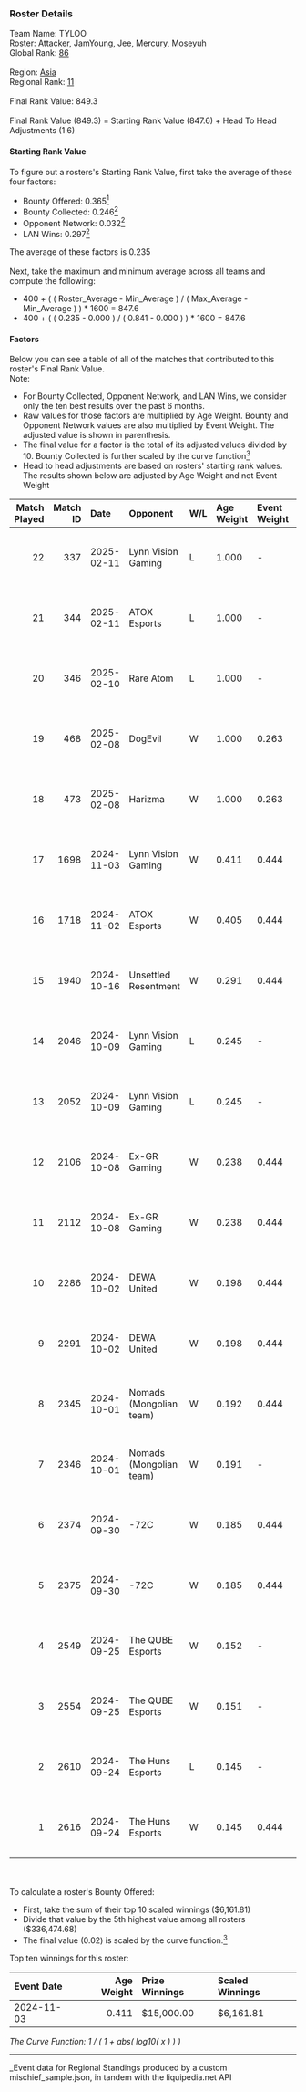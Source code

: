 ### Roster Details<br />
Team Name: TYLOO<br />
Roster: Attacker, JamYoung, Jee, Mercury, Moseyuh<br />
Global Rank: [86](../../standings_global_2025_03_01.md)<br />
<br />
Region: [Asia]( ../../standings_asia_2025_03_01.md)<br />
Regional Rank: [11]( ../../standings_asia_2025_03_01.md)<br />
<br />
Final Rank Value:  849.3<br />
<br />
Final Rank Value (849.3) = Starting Rank Value (847.6) + Head To Head Adjustments (1.6)<br />

#### Starting Rank Value<br />
To figure out a rosters's Starting Rank Value, first take the average of these four factors:<br />
- Bounty Offered: 0.365[<sup>1</sup>](#table2)
- Bounty Collected: 0.246[<sup>2</sup>](#table1)
- Opponent Network: 0.032[<sup>2</sup>](#table1)
- LAN Wins: 0.297[<sup>2</sup>](#table1)

The average of these factors is 0.235<br />
<br />
Next, take the maximum and minimum average across all teams and compute the following:<br />
- 400 + ( ( Roster_Average - Min_Average ) / ( Max_Average - Min_Average ) ) * 1600 = 847.6
- 400 + ( ( 0.235 - 0.000 ) / ( 0.841 - 0.000 ) ) * 1600 = 847.6


#### Factors<br />
Below you can see a table of all of the matches that contributed to this roster's Final Rank Value.<br />
Note:<br />

- For Bounty Collected, Opponent Network, and LAN Wins, we consider only the ten best results over the past 6 months.
- Raw values for those factors are multiplied by Age Weight. Bounty and Opponent Network values are also multiplied by Event Weight. The adjusted value is shown in parenthesis.
- The final value for a factor is the total of its adjusted values divided by 10. Bounty Collected is further scaled by the curve function[<sup>3</sup>](#curveFunction)
- Head to head adjustments are based on rosters' starting rank values. The results shown below are adjusted by Age Weight and not Event Weight
<span id="table1"></span><br />


| Match Played | Match ID | Date       | Opponent                | W/L | Age Weight | Event Weight | Bounty Collected | Opponent Network | LAN Wins  | H2H Adj. | Roster                                    |
| -: | -: | :- | :- | :- | :- | :- | :- | :- | :- | -: | :- |
|           22 |      337 | 2025-02-11 | Lynn Vision Gaming      | L   | 1.000      | -            | -                | -                | -         |   -14.59 | Attacker, JamYoung, Jee, Mercury, Moseyuh |
|           21 |      344 | 2025-02-11 | ATOX Esports            | L   | 1.000      | -            | -                | -                | -         |    -7.42 | Attacker, JamYoung, Jee, Mercury, Moseyuh |
|           20 |      346 | 2025-02-10 | Rare Atom               | L   | 1.000      | -            | -                | -                | -         |   -15.50 | Attacker, JamYoung, Jee, Mercury, Moseyuh |
|           19 |      468 | 2025-02-08 | DogEvil                 | W   | 1.000      | 0.263        | -                | 0.494 (0.130)    | -         |     4.52 | Attacker, JamYoung, Jee, Mercury, Moseyuh |
|           18 |      473 | 2025-02-08 | Harizma                 | W   | 1.000      | 0.263        | 0.002 (0.000)    | 0.112 (0.030)    | -         |    11.59 | Attacker, JamYoung, Jee, Mercury, Moseyuh |
|           17 |     1698 | 2024-11-03 | Lynn Vision Gaming      | W   | 0.411      | 0.444        | 0.011 (0.002)    | 0.301 (0.055)    | 1 (0.411) |     6.99 | JamYoung, Jee, Mercury, Moseyuh, Starry   |
|           16 |     1718 | 2024-11-02 | ATOX Esports            | W   | 0.405      | 0.444        | 0.008 (0.002)    | 0.069 (0.012)    | 1 (0.405) |     4.47 | JamYoung, Jee, Mercury, Moseyuh, Starry   |
|           15 |     1940 | 2024-10-16 | Unsettled Resentment    | W   | 0.291      | 0.444        | 0.004 (0.000)    | 0.239 (0.031)    | 1 (0.291) |     3.47 | JamYoung, Jee, Mercury, Moseyuh, Starry   |
|           14 |     2046 | 2024-10-09 | Lynn Vision Gaming      | L   | 0.245      | -            | -                | -                | -         |    -3.58 | JamYoung, Jee, Mercury, Moseyuh, Starry   |
|           13 |     2052 | 2024-10-09 | Lynn Vision Gaming      | L   | 0.245      | -            | -                | -                | -         |    -3.66 | JamYoung, Jee, Mercury, Moseyuh, Starry   |
|           12 |     2106 | 2024-10-08 | Ex-GR Gaming            | W   | 0.238      | 0.444        | 0.011 (0.001)    | 0.096 (0.010)    | 1 (0.238) |     2.59 | JamYoung, Jee, Mercury, Moseyuh, Starry   |
|           11 |     2112 | 2024-10-08 | Ex-GR Gaming            | W   | 0.238      | 0.444        | 0.011 (0.001)    | 0.096 (0.010)    | 1 (0.238) |     2.64 | JamYoung, Jee, Mercury, Moseyuh, Starry   |
|           10 |     2286 | 2024-10-02 | DEWA United             | W   | 0.198      | 0.444        | -                | 0.049 (0.004)    | 1 (0.198) |     0.93 | JamYoung, Jee, Mercury, Moseyuh, Starry   |
|            9 |     2291 | 2024-10-02 | DEWA United             | W   | 0.198      | 0.444        | -                | 0.049 (0.004)    | 1 (0.198) |     0.94 | JamYoung, Jee, Mercury, Moseyuh, Starry   |
|            8 |     2345 | 2024-10-01 | Nomads (Mongolian team) | W   | 0.192      | 0.444        | 0.001 (0.000)    | -                | 1 (0.192) |     1.58 | JamYoung, Jee, Mercury, Moseyuh, Starry   |
|            7 |     2346 | 2024-10-01 | Nomads (Mongolian team) | W   | 0.191      | -            | -                | -                | 1 (0.191) |     1.60 | JamYoung, Jee, Mercury, Moseyuh, Starry   |
|            6 |     2374 | 2024-09-30 | -72C                    | W   | 0.185      | 0.444        | 0.001 (0.000)    | -                | 1 (0.185) |     0.97 | JamYoung, Jee, Mercury, Moseyuh, Starry   |
|            5 |     2375 | 2024-09-30 | -72C                    | W   | 0.185      | 0.444        | 0.001 (0.000)    | -                | -         |     0.98 | JamYoung, Jee, Mercury, Moseyuh, Starry   |
|            4 |     2549 | 2024-09-25 | The QUBE Esports        | W   | 0.152      | -            | -                | -                | -         |     0.60 | JamYoung, Jee, Mercury, Moseyuh, Starry   |
|            3 |     2554 | 2024-09-25 | The QUBE Esports        | W   | 0.151      | -            | -                | -                | -         |     0.61 | JamYoung, Jee, Mercury, Moseyuh, Starry   |
|            2 |     2610 | 2024-09-24 | The Huns Esports        | L   | 0.145      | -            | -                | -                | -         |    -1.35 | JamYoung, Jee, Mercury, Moseyuh, Starry   |
|            1 |     2616 | 2024-09-24 | The Huns Esports        | W   | 0.145      | 0.444        | 0.025 (0.002)    | 0.516 (0.033)    | -         |     3.24 | JamYoung, Jee, Mercury, Moseyuh, Starry   |

<br />
<span id="table2"></span><br />
To calculate a roster's Bounty Offered:<br />

- First, take the sum of their top 10 scaled winnings ($6,161.81)
- Divide that value by the 5th highest value among all rosters ($336,474.68)
- The final value (0.02) is scaled by the curve function.[<sup>3</sup>](#curveFunction)

Top ten winnings for this roster:<br />

| Event Date | Age Weight | Prize Winnings | Scaled Winnings |
| :- | -: | :- | :- |
| 2024-11-03 |      0.411 | $15,000.00     | $6,161.81       |


<span id="curveFunction"></span>_The Curve Function: 1 / ( 1 + abs( log10( x ) ) )_<br />

---
_Event data for Regional Standings produced by a custom mischief_sample.json, in tandem with the liquipedia.net API<br />
